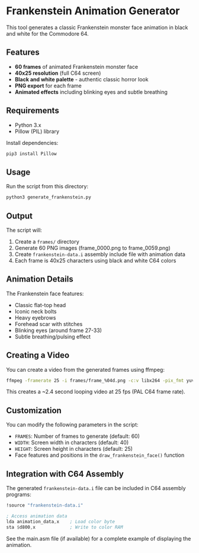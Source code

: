 # Frankenstein Animation Generator

This tool generates a classic Frankenstein monster face animation in black and white for the Commodore 64.

## Features

- **60 frames** of animated Frankenstein monster face
- **40x25 resolution** (full C64 screen)
- **Black and white palette** - authentic classic horror look
- **PNG export** for each frame
- **Animated effects** including blinking eyes and subtle breathing

## Requirements

- Python 3.x
- Pillow (PIL) library

Install dependencies:
```bash
pip3 install Pillow
```

## Usage

Run the script from this directory:
```bash
python3 generate_frankenstein.py
```

## Output

The script will:
1. Create a `frames/` directory
2. Generate 60 PNG images (frame_0000.png to frame_0059.png)
3. Create `frankenstein-data.i` assembly include file with animation data
4. Each frame is 40x25 characters using black and white C64 colors

## Animation Details

The Frankenstein face features:
- Classic flat-top head
- Iconic neck bolts
- Heavy eyebrows
- Forehead scar with stitches
- Blinking eyes (around frame 27-33)
- Subtle breathing/pulsing effect

## Creating a Video

You can create a video from the generated frames using ffmpeg:
```bash
ffmpeg -framerate 25 -i frames/frame_%04d.png -c:v libx264 -pix_fmt yuv420p frankenstein.mp4
```

This creates a ~2.4 second looping video at 25 fps (PAL C64 frame rate).

## Customization

You can modify the following parameters in the script:

- `FRAMES`: Number of frames to generate (default: 60)
- `WIDTH`: Screen width in characters (default: 40)
- `HEIGHT`: Screen height in characters (default: 25)
- Face features and positions in the `draw_frankenstein_face()` function

## Integration with C64 Assembly

The generated `frankenstein-data.i` file can be included in C64 assembly programs:

```asm
!source "frankenstein-data.i"

; Access animation data
lda animation_data,x    ; Load color byte
sta $d800,x             ; Write to color RAM
```

See the main.asm file (if available) for a complete example of displaying the animation.
